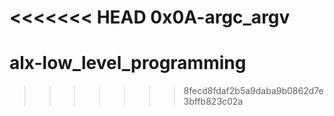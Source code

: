 <<<<<<< HEAD
0x0A-argc_argv
=======
# alx-low_level_programming
>>>>>>> 8fecd8fdaf2b5a9daba9b0862d7e3bffb823c02a
